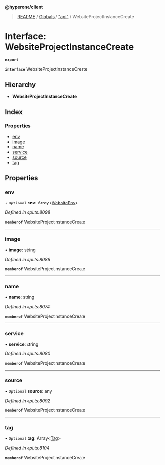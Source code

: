 **@hyperone/client**

> [README](../README.md) / [Globals](../globals.md) / ["api"](../modules/_api_.md) / WebsiteProjectInstanceCreate

# Interface: WebsiteProjectInstanceCreate

**`export`** 

**`interface`** WebsiteProjectInstanceCreate

## Hierarchy

* **WebsiteProjectInstanceCreate**

## Index

### Properties

* [env](_api_.websiteprojectinstancecreate.md#env)
* [image](_api_.websiteprojectinstancecreate.md#image)
* [name](_api_.websiteprojectinstancecreate.md#name)
* [service](_api_.websiteprojectinstancecreate.md#service)
* [source](_api_.websiteprojectinstancecreate.md#source)
* [tag](_api_.websiteprojectinstancecreate.md#tag)

## Properties

### env

• `Optional` **env**: Array\<[WebsiteEnv](_api_.websiteenv.md)>

*Defined in api.ts:8098*

**`memberof`** WebsiteProjectInstanceCreate

___

### image

•  **image**: string

*Defined in api.ts:8086*

**`memberof`** WebsiteProjectInstanceCreate

___

### name

•  **name**: string

*Defined in api.ts:8074*

**`memberof`** WebsiteProjectInstanceCreate

___

### service

•  **service**: string

*Defined in api.ts:8080*

**`memberof`** WebsiteProjectInstanceCreate

___

### source

• `Optional` **source**: any

*Defined in api.ts:8092*

**`memberof`** WebsiteProjectInstanceCreate

___

### tag

• `Optional` **tag**: Array\<[Tag](_api_.tag.md)>

*Defined in api.ts:8104*

**`memberof`** WebsiteProjectInstanceCreate
